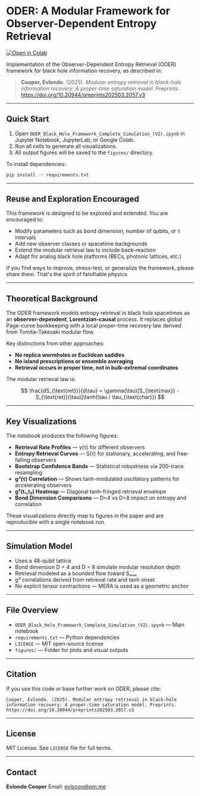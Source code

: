 # ODER: A Modular Framework for Observer-Dependent Entropy Retrieval

[![Open in Colab](https://colab.research.google.com/assets/colab-badge.svg)](https://colab.research.google.com/github/evlocoo/ODER-modular-retrieval/blob/main/ODER_Black_Hole_Framework_Complete_Simulation_(V2).ipynb)

Implementation of the Observer-Dependent Entropy Retrieval (ODER) framework for black hole information recovery, as described in:

> **Cooper, Evlondo.** (2025). *Modular entropy retrieval in black-hole information recovery: A proper-time saturation model*. Preprints. https://doi.org/10.20944/preprints202503.2057.v3

---

## Quick Start

1. Open `ODER_Black_Hole_Framework_Complete_Simulation_(V2).ipynb` in Jupyter Notebook, JupyterLab, or Google Colab.
2. Run all cells to generate all visualizations.
3. All output figures will be saved to the `figures/` directory.

To install dependencies:

```bash
pip install -r requirements.txt
````

---

## Reuse and Exploration Encouraged

This framework is designed to be explored and extended. You are encouraged to:

* Modify parameters such as bond dimension, number of qubits, or τ intervals
* Add new observer classes or spacetime backgrounds
* Extend the modular retrieval law to include back-reaction
* Adapt for analog black hole platforms (BECs, photonic lattices, etc.)

If you find ways to improve, stress-test, or generalize the framework, please share them. That's the spirit of falsifiable physics.

---

## Theoretical Background

The ODER framework models entropy retrieval in black hole spacetimes as an **observer-dependent**, **Lorentzian-causal** process. It replaces global Page-curve bookkeeping with a local proper-time recovery law derived from Tomita–Takesaki modular flow.

Key distinctions from other approaches:

* **No replica wormholes or Euclidean saddles**
* **No island prescriptions or ensemble averaging**
* **Retrieval occurs in proper time, not in bulk-extremal coordinates**

The modular retrieval law is:

$$
\frac{dS_{\text{ret}}}{d\tau} = \gamma(\tau)[S_{\text{max}} - S_{\text{ret}}(\tau)]\tanh(\tau / \tau_{\text{char}})
$$

---

## Key Visualizations

The notebook produces the following figures:

* **Retrieval Rate Profiles** — γ(τ) for different observers
* **Entropy Retrieval Curves** — S(τ) for stationary, accelerating, and free-falling observers
* **Bootstrap Confidence Bands** — Statistical robustness via 200-trace resampling
* **g²(τ) Correlation** — Shows tanh-modulated oscillatory patterns for accelerating observers
* **g²(t₁,t₂) Heatmap** — Diagonal tanh-fringed retrieval envelope
* **Bond Dimension Comparisons** — D=4 vs D=8 impact on entropy and correlation

These visualizations directly map to figures in the paper and are reproducible with a single notebook run.

---

## Simulation Model

* Uses a 48-qubit lattice
* Bond dimension D = 4 and D = 8 simulate modular resolution depth
* Retrieval modeled as a bounded flow toward Sₘₐₓ
* g² correlations derived from retrieval rate and tanh onset
* No explicit tensor contractions — MERA is used as a geometric anchor

---

## File Overview

* `ODER_Black_Hole_Framework_Complete_Simulation_(V2).ipynb` — Main notebook
* `requirements.txt` — Python dependencies
* `LICENSE` — MIT open-source license
* `figures/` — Folder for plots and visual outputs

---

## Citation

If you use this code or base further work on ODER, please cite:

```
Cooper, Evlondo. (2025). Modular entropy retrieval in black-hole information recovery: A proper-time saturation model. Preprints. https://doi.org/10.20944/preprints202503.2057.v3
```

---

## License

MIT License. See `LICENSE` file for full terms.

---

## Contact

**Evlondo Cooper**
Email: [evlocoo@pm.me](mailto:evlocoo@pm.me)

